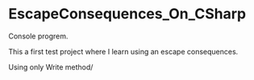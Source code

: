 # EscapeConsequences_On_CSharp

Console progrem.

This a first test project where I learn using an escape consequences.

Using only Write method/
